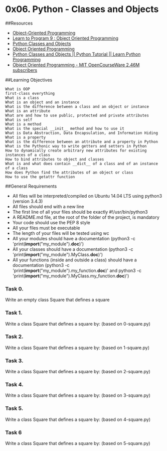 #             0x06. Python - Classes and Objects

##Resources

* [Object-Oriented Programming](https://www.google.com/search?client=firefox-b-d&q=slack)
* [Learn to Program 9 : Object Oriented Programming](https://www.python-course.eu/python3_object_oriented_programming.php)
* [Python Classes and Objects](https://www.python-course.eu/python3_properties.php)
* [Object Oriented Programming](https://www.youtube.com/watch?v=1AGyBuVCTeE&)
* [Python Classes and Objects || Python Tutorial || Learn Python Programming](https://www.youtube.com/watch?v=apACNr7DC_s)
* [Object Oriented Programming - MIT OpenCourseWare
2.46M subscribers](https://www.youtube.com/watch?v=-DP1i2ZU9gk)


##Learning Objectives

    What is OOP
    first-class everything
    What is a class
    What is an object and an instance
    What is the difference between a class and an object or instance
    What is an attribute
    What are and how to use public, protected and private attributes
    What is self
    What is a method
    What is the special __init__ method and how to use it
    What is Data Abstraction, Data Encapsulation, and Information Hiding
    What is a property
    What is the difference between an attribute and a property in Python
    What is the Pythonic way to write getters and setters in Python
    How to dynamically create arbitrary new attributes for existing instances of a class
    How to bind attributes to object and classes
    What is and what does contain __dict__ of a class and of an instance of a class
    How does Python find the attributes of an object or class
    How to use the getattr function

##General Requirements

* All files will be interpreted/compiled on Ubuntu 14.04 LTS using python3 (version 3.4.3)
* All files should end with a new line
* The first line of all your files should be exactly #!/usr/bin/python3
* A README.md file, at the root of the folder of the project, is mandatory
* Your code should use the PEP 8 style
* All your files must be executable
* The length of your files will be tested using wc
* All your modules should have a documentation (python3 -c 'print(__import__("my_module").__doc__)')
* All your classes should have a documentation (python3 -c 'print(__import__("my_module").MyClass.__doc__)')
* All your functions (inside and outside a class) should have a documentation (python3 -c 'print(__import__("my_module").my_function.__doc__)' and python3 -c 'print(__import__("my_module").MyClass.my_function.__doc__)')

### Task 0. 
Write an empty class Square that defines a square

### Task 1.
Write a class Square that defines a square by: (based on 0-square.py)

### Task 2.
Write a class Square that defines a square by: (based on 1-square.py)

### Task 3.
Write a class Square that defines a square by: (based on 2-square.py)

### Task 4.
Write a class Square that defines a square by: (based on 3-square.py)

### Task 5.
Write a class Square that defines a square by: (based on 4-square.py)

### Task 6
Write a class Square that defines a square by: (based on 5-square.py)
